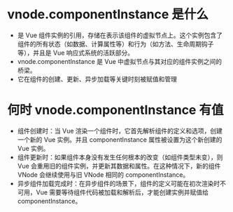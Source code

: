 # vnode.componentInstance 是什么

- 是 Vue 组件实例的引用，存储在表示该组件的虚拟节点上。这个实例包含了组件的所有状态（如数据、计算属性等）和行为（如方法、生命周期钩子等），并且是 Vue 响应式系统的活跃部分。
- vnode.componentInstance 是 Vue 中虚拟节点与其对应的组件实例之间的桥梁。
- 它在组件的创建、更新、异步加载等关键时刻被赋值和管理

# 何时 vnode.componentInstance 有值

- 组件创建时：当 Vue 渲染一个组件时，它首先解析组件的定义和选项，创建一个新的 Vue 实例。并且 componentInstance 属性被设置为这个新创建的 Vue 实例。
- 组件更新时：如果组件本身没有发生任何根本的改变（如组件类型未变），则 Vue 会重用旧的组件实例，并更新其数据和属性。在这种情况下，新的组件 VNode 会继续使用与旧 VNode 相同的 componentInstance。
- 异步组件加载完成时：在异步组件的场景下，组件的定义可能在初次渲染时不可用，Vue 需要等待组件代码被加载和解析后，才能创建实例并赋值给 componentInstance。
